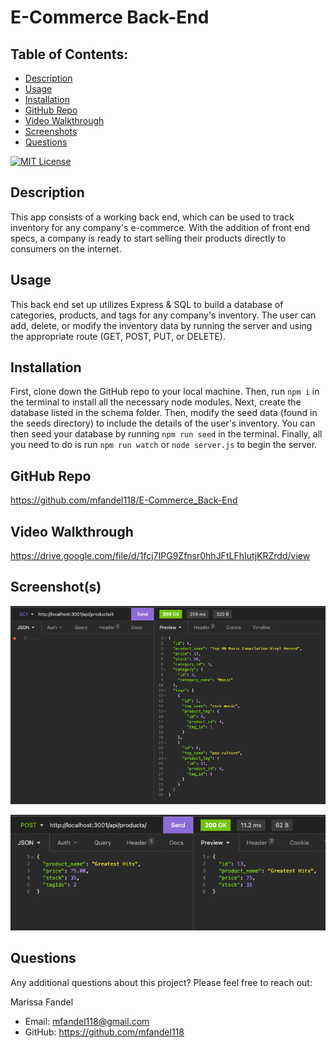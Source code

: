 # E-Commerce Back-End

## Table of Contents:

- [Description](#description)
- [Usage](#usage)
- [Installation](#installation)
- [GitHub Repo](#github-repo)
- [Video Walkthrough](#video-walkthrough)
- [Screenshots](#screenshots)
- [Questions](#questions)

[![MIT License](https://img.shields.io/badge/License-MIT-blue.svg)](https://opensource.org/licenses/)

## Description

This app consists of a working back end, which can be used to track inventory for any company's e-commerce. With the addition of front end specs, a company is ready to start selling their products directly to consumers on the internet.

## Usage

This back end set up utilizes Express & SQL to build a database of categories, products, and tags for any company's inventory. The user can add, delete, or modify the inventory data by running the server and using the appropriate route (GET, POST, PUT, or DELETE).

## Installation

First, clone down the GitHub repo to your local machine. Then, run `npm i` in the terminal to install all the necessary node modules. Next, create the database listed in the schema folder. Then, modify the seed data (found in the seeds directory) to include the details of the user's inventory. You can then seed your database by running `npm run seed` in the terminal. Finally, all you need to do is run `npm run watch` or `node server.js` to begin the server.

## GitHub Repo

https://github.com/mfandel118/E-Commerce_Back-End

## Video Walkthrough

https://drive.google.com/file/d/1fcj7IPG9Zfnsr0hhJFtLFhIutjKRZrdd/view

## Screenshot(s)

![GET route to view 1 Product by ID](./assets/images/get-product.png)

![POST route to add new Product](./assets/images/post-product.png)

## Questions

Any additional questions about this project? Please feel free to reach out:

Marissa Fandel

- Email: mfandel118@gmail.com
- GitHub: https://github.com/mfandel118
